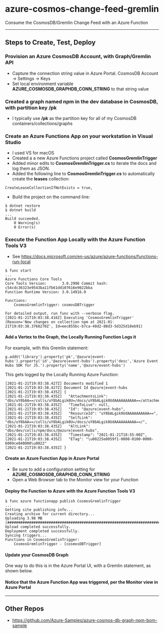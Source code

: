 # azure-cosmos-change-feed-gremlin

Consume the CosmosDB/Gremlin Change Feed with an Azure Function

---

## Steps to Create, Test, Deploy

### Provision an Azure CosmosDB Account, with Graph/Gremlin API

- Capture the connection string value in Azure Portal.  CosmosDB Account -> Settings -> Keys
- Set local environment variable **AZURE_COSMOSDB_GRAPHDB_CONN_STRING** to that string value

### Created a graph named **npm** in the **dev** database in CosmosDB, with partition key **/pk**

- I typically use **/pk** as the partition key for all of my CosmosDB containers/collections/graphs

### Create an Azure Functions App on your workstation in Visual Studio

- I used VS for macOS
- Created a a new Azure Functions project called **CosmosGremlinTrigger**
- Added minor edits to **CosmosGremlinTrigger.cs** to iterate the docs and log them as JSON.
- Added the following line to **CosmosGremlinTrigger.cs** to automatically create the **leases** collection:
```
CreateLeaseCollectionIfNotExists = true,
```
- Build the project on the command line:
```
$ dotnet restore
$ dotnet build
...
Build succeeded.
    0 Warning(s)
    0 Error(s)
```

### Execute the Function App Locally with the Azure Function Tools V3

- See https://docs.microsoft.com/en-us/azure/azure-functions/functions-run-local

```
$ func start
...
Azure Functions Core Tools
Core Tools Version:       3.0.2996 Commit hash: c54cdc36323e9543ba11fb61dd107616e9022bba
Function Runtime Version: 3.0.14916.0

Functions:
	CosmosGremlinTrigger: cosmosDBTrigger

For detailed output, run func with --verbose flag.
[2021-01-21T19:03:38.416Z] Executing 'CosmosGremlinTrigger' (Reason='New changes on collection npm at 2021-01-21T19:03:38.3768270Z', Id=eec855bc-b7ca-48d2-88d3-5d325d10eb91)
```

#### Add a Vertex to the Graph, the Locally Running Function Logs it

For example, with this Gremlin statement:
```
g.addV('library').property('pk','@azure|event-hubs').property('id','@azure|event-hubs').property('desc','Azure Event Hubs SDK for JS.').property('name','@azure/event-hubs')
```

This gets logged by the Locally Running Azure Function:
```
[2021-01-21T19:03:38.427Z] Documents modified 1
[2021-01-21T19:03:38.427Z] Document Id @azure|event-hubs
[2021-01-21T19:03:38.435Z] {
[2021-01-21T19:03:38.435Z]   "AttachmentsLink": "dbs/uY8bAA==/colls/uY8bALgik0U=/docs/uY8bALgik0UdAAAAAAAAAA==/attachments/",
[2021-01-21T19:03:38.435Z]   "TimeToLive": null,
[2021-01-21T19:03:38.435Z]   "Id": "@azure|event-hubs",
[2021-01-21T19:03:38.435Z]   "ResourceId": "uY8bALgik0UdAAAAAAAAAA==",
[2021-01-21T19:03:38.435Z]   "SelfLink": "dbs/uY8bAA==/colls/uY8bALgik0U=/docs/uY8bALgik0UdAAAAAAAAAA==/",
[2021-01-21T19:03:38.435Z]   "AltLink": "dbs/dev/colls/npm/docs/@azure|event-hubs",
[2021-01-21T19:03:38.435Z]   "Timestamp": "2021-01-21T18:55:00Z",
[2021-01-21T19:03:38.435Z]   "ETag": "\u00225e0059f1-0000-0100-0000-6009ce040000\u0022"
[2021-01-21T19:03:38.435Z] }
```

#### Create an Azure Function App in Azure Portal

- Be sure to add a configuration setting for **AZURE_COSMOSDB_GRAPHDB_CONN_STRING**
- Open a Web Browser tab to the Monitor view for your Function

#### Deploy the Function to Azure with the Azure Function Tools V3

```
$ func azure functionapp publish CosmosGremlinTrigger
...
Getting site publishing info...
Creating archive for current directory...
Uploading 3.98 MB [###############################################################################]
Upload completed successfully.
Deployment completed successfully.
Syncing triggers...
Functions in CosmosGremlinTrigger:
    CosmosGremlinTrigger - [cosmosDBTrigger]
```

#### Update your CosmosDB Graph

One way to do this is in the Azure Portal UI, with a Gremlin statement, as shown below.


#### Notice that the Azure Function App was triggered, per the Monitor view in Azure Portal


---

## Other Repos

- https://github.com/Azure-Samples/azure-cosmos-db-graph-npm-bom-sample

